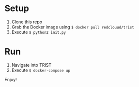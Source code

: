 # Setup

1. Clone this repo
2. Grab the Docker image using `$ docker pull redclouud/trist`
3. Execute `$ python2 init.py`

# Run

1. Navigate into TRIST
2. Execute `$ docker-compose up`

Enjoy!
